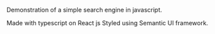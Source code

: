 Demonstration of a simple search engine in javascript.

Made with typescript on React js
Styled using Semantic UI framework.

